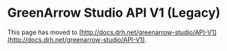 # GreenArrow Studio API V1 (Legacy)

This page has moved to [http://docs.drh.net/greenarrow-studio/API-V1](http://docs.drh.net/greenarrow-studio/API-V1).

